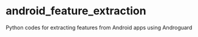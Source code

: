 # android_feature_extraction
Python codes for extracting features from Android apps using Androguard
